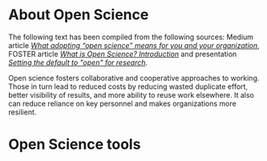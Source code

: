# About Open Science
The following text has been compiled from the following sources:  Medium article [*What adopting “open science” means for you and your organization*](https://medium.com/@andyclifton_personal/so-you-want-to-implement-open-science-in-an-organisation-d392c2edeb06), FOSTER article [*What is Open Science? Introduction*](https://www.fosteropenscience.eu/node/1420) and presentation [*Setting the default to "open" for research*](https://www.en.inside.aau.dk/Events/Event/talk-on-open-science-by-dr.-jon-tennant--setting-the-default-to--open--for-research.cid427260).

Open science fosters collaborative and cooperative approaches to working. Those in turn lead to reduced costs by reducing wasted duplicate effort, better visibility of results, and more ability to reuse work elsewhere. It also can reduce reliance on key personnel and makes organizations more resilient.


# Open Science tools
